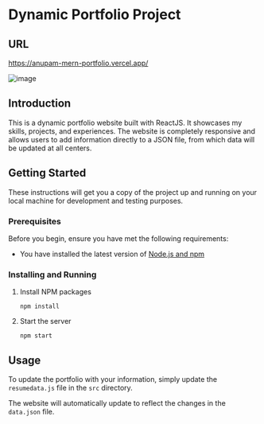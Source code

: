 # Dynamic Portfolio Project

## URL
https://anupam-mern-portfolio.vercel.app/

![image](https://github.com/anupam-singh88/portfolio-react/assets/89381022/4bb36ab1-e2c0-4a26-9239-c802ef33f339)


## Introduction

This is a dynamic portfolio website built with ReactJS. It showcases my skills, projects, and experiences. The website is completely responsive and allows users to add information directly to a JSON file, from which data will be updated at all centers.

## Getting Started

These instructions will get you a copy of the project up and running on your local machine for development and testing purposes.

### Prerequisites

Before you begin, ensure you have met the following requirements:

- You have installed the latest version of [Node.js and npm](https://nodejs.org/en/download/)

### Installing and Running

1. Install NPM packages
   ```
   npm install
   ```
2. Start the server
   ```
   npm start
   ```

## Usage

To update the portfolio with your information, simply update the `resumedata.js` file in the `src` directory.

The website will automatically update to reflect the changes in the `data.json` file.
